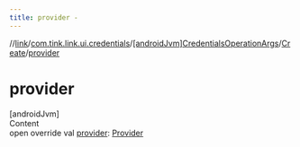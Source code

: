 ```yaml
---
title: provider -
---
```

//[link](../../../index.md)/[com.tink.link.ui.credentials](../../index.md)/[[androidJvm]CredentialsOperationArgs](../index.md)/[Create](index.md)/[provider](provider.md)



# provider  
[androidJvm]  
Content  
open override val [provider](provider.md): [Provider](../../../com.tink.model.provider/[android-jvm]-provider/index.md)  




